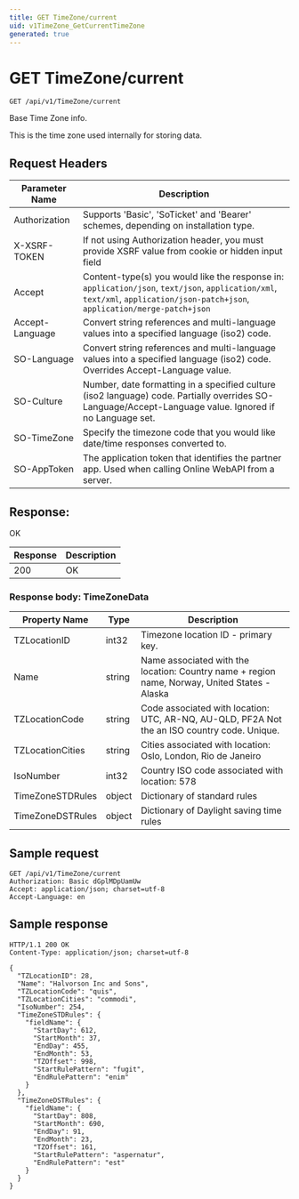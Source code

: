 ```yaml
---
title: GET TimeZone/current
uid: v1TimeZone_GetCurrentTimeZone
generated: true
---
```


# GET TimeZone/current

```http
GET /api/v1/TimeZone/current
```

Base Time Zone info.


This is the time zone used internally for storing data.







## Request Headers

| Parameter Name | Description |
|----------------|-------------|
| Authorization  | Supports 'Basic', 'SoTicket' and 'Bearer' schemes, depending on installation type. |
| X-XSRF-TOKEN   | If not using Authorization header, you must provide XSRF value from cookie or hidden input field |
| Accept         | Content-type(s) you would like the response in: `application/json`, `text/json`, `application/xml`, `text/xml`, `application/json-patch+json`, `application/merge-patch+json` |
| Accept-Language | Convert string references and multi-language values into a specified language (iso2) code. |
| SO-Language | Convert string references and multi-language values into a specified language (iso2) code. Overrides Accept-Language value. |
| SO-Culture | Number, date formatting in a specified culture (iso2 language) code. Partially overrides SO-Language/Accept-Language value. Ignored if no Language set. |
| SO-TimeZone | Specify the timezone code that you would like date/time responses converted to. |
| SO-AppToken | The application token that identifies the partner app. Used when calling Online WebAPI from a server. |


## Response:

OK

| Response | Description |
|----------------|-------------|
| 200 | OK |

### Response body: TimeZoneData

| Property Name | Type |  Description |
|----------------|------|--------------|
| TZLocationID | int32 | Timezone location ID - primary key. |
| Name | string | Name associated with the location: Country name + region name, Norway, United States - Alaska |
| TZLocationCode | string | Code associated with location: UTC, AR-NQ, AU-QLD, PF2A Not the an ISO country code. Unique. |
| TZLocationCities | string | Cities associated with location: Oslo, London, Rio de Janeiro |
| IsoNumber | int32 | Country ISO code associated with location: 578 |
| TimeZoneSTDRules | object | Dictionary of standard rules |
| TimeZoneDSTRules | object | Dictionary of Daylight saving time rules |

## Sample request

```http!
GET /api/v1/TimeZone/current
Authorization: Basic dGplMDpUamUw
Accept: application/json; charset=utf-8
Accept-Language: en
```

## Sample response

```http_
HTTP/1.1 200 OK
Content-Type: application/json; charset=utf-8

{
  "TZLocationID": 28,
  "Name": "Halvorson Inc and Sons",
  "TZLocationCode": "quis",
  "TZLocationCities": "commodi",
  "IsoNumber": 254,
  "TimeZoneSTDRules": {
    "fieldName": {
      "StartDay": 612,
      "StartMonth": 37,
      "EndDay": 455,
      "EndMonth": 53,
      "TZOffset": 998,
      "StartRulePattern": "fugit",
      "EndRulePattern": "enim"
    }
  },
  "TimeZoneDSTRules": {
    "fieldName": {
      "StartDay": 808,
      "StartMonth": 690,
      "EndDay": 91,
      "EndMonth": 23,
      "TZOffset": 161,
      "StartRulePattern": "aspernatur",
      "EndRulePattern": "est"
    }
  }
}
```